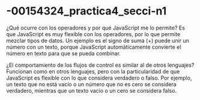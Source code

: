 # -00154324_practica4_secci-n1

¿Qué ocurre con los operadores y por qué JavaScript me lo permite?
Es que JavaScript es muy flexible con los operadores, por lo que permite mezclar tipos de datos. Un ejemplo es el signo de suma (+) puede unir un número con un texto, porque JavaScript automáticamente convierte el número en texto para que se pueda combinar.

¿El comportamiento de los flujos de control es similar al de otros lenguajes?
Funcionan como en otros lenguajes, pero con la particularidad de que JavaScript es flexible con lo que considera verdadero o falso. Por ejemplo, un texto que no está vacío o un número que no es cero se considera verdadero, mientras que un texto vacío o un cero se considera falso.
